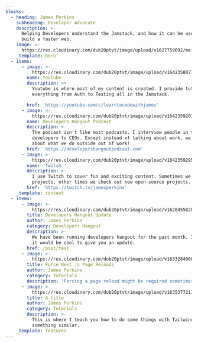 ```yaml
---
blocks:
  - heading: James Perkins
    subheading: Developer Advocate
    description: >-
      Helping Developers understand the Jamstack, and how it can be used to
      build a faster web.
    image: >-
      https://res.cloudinary.com/dub20ptvt/image/upload/v1627759692/me-and-tina_hgq79d.webp
    _template: hero
  - items:
      - image: >-
          https://res.cloudinary.com/dub20ptvt/image/upload/v1642358877/James-Perkins-Site/f7npx7sui25sut3jou0o.png
        name: Youtube
        description: >+
          Youtube is where most of my content is created. I provide tutorials on
          everything from Auth to Testing all in the Jamstack. 

        href: 'https://youtube.com/c/learntocodewithjames'
      - image: >-
          https://res.cloudinary.com/dub20ptvt/image/upload/v1642359207/James-Perkins-Site/rhst206klpfbpogmcrzq.jpg
        name: Developers Hangout Podcast
        description: >-
          The podcast isn't like most podcasts. I interview people in tech from
          developers to CEOs. Except instead of talking about work, we talk
          about what we do outside out of work!
        href: 'https://developershangoutpodcast.com'
      - image: >-
          https://res.cloudinary.com/dub20ptvt/image/upload/v1642359295/James-Perkins-Site/m6gkg8rhlyu36cguz5us.png
        name: 'Twitch '
        description: >-
          I use Twitch to cover fun and exciting content. Sometimes we work on
          projects, other times we check out new open-source projects.
        href: 'https://twitch.tv/jamesperkins'
    _template: content
  - items:
      - image: >-
          https://res.cloudinary.com/dub20ptvt/image/upload/v1628455828/Developers_Hangout_Update_kwfwf3.png
        title: Developers Hangout Update
        author: James Perkins
        category: Developers Hangout
        description: >-
          We have been running developers hangout for the past month. I thought
          it would be cool to give you an update.
        href: /post/test
      - image: >-
          https://res.cloudinary.com/dub20ptvt/image/upload/v1633284008/force-page-reload_rqi48d.webp
        title: Force Next.js Page Reloads
        author: James Perkins
        category: tutorials
        description: 'Forcing a page reload might be required sometimes, so I teach you are.'
      - image: >-
          https://res.cloudinary.com/dub20ptvt/image/upload/v1635377217/Tailwind_uryoth.jpg
        title: A title
        author: James Perkins
        category: Tutorials
        description: >-
          This is where I teach you how to do some things with Tailwind CSS. Or
          something similar. 
    _template: features
---
```


